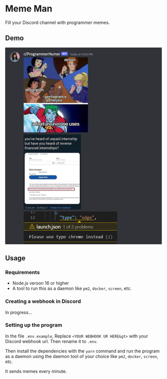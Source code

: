# Meme Man

Fill your Discord channel with programmer memes.

## Demo

![Demo png](demo.png)

## Usage

### Requirements

- Node.js verson 16 or higher
- A tool to run this as a daemon like `pm2`, `docker`, `screen`, etc.

### Creating a webhook in Discord

In progress...

### Setting up the program

In the file `.env.example`, Replace `<YOUR WEBHOOK UR HERE&gt>` with your Discord webhook url. Then rename it to `.env`.

Then install the dependencies with the `yarn` command and run the program as a daemon using the daemon tool of your choice like `pm2`, `docker`, `screen`, etc.

It sends memes every minute.
